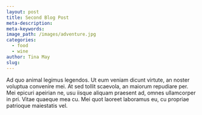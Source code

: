 ```yaml
---
layout: post
title: Second Blog Post
meta-description:
meta-keywords:
image_path: /images/adventure.jpg
categories:
  - food
  - wine
author: Tina May
slug:
---
```


Ad quo animal legimus legendos. Ut eum veniam dicunt virtute, an noster voluptua convenire mei. At sed tollit scaevola, an maiorum repudiare per. Mei epicuri apeirian ne, usu iisque aliquam praesent ad, omnes ullamcorper in pri. Vitae quaeque mea cu. Mei quot laoreet laboramus eu, cu propriae patrioque maiestatis vel.
